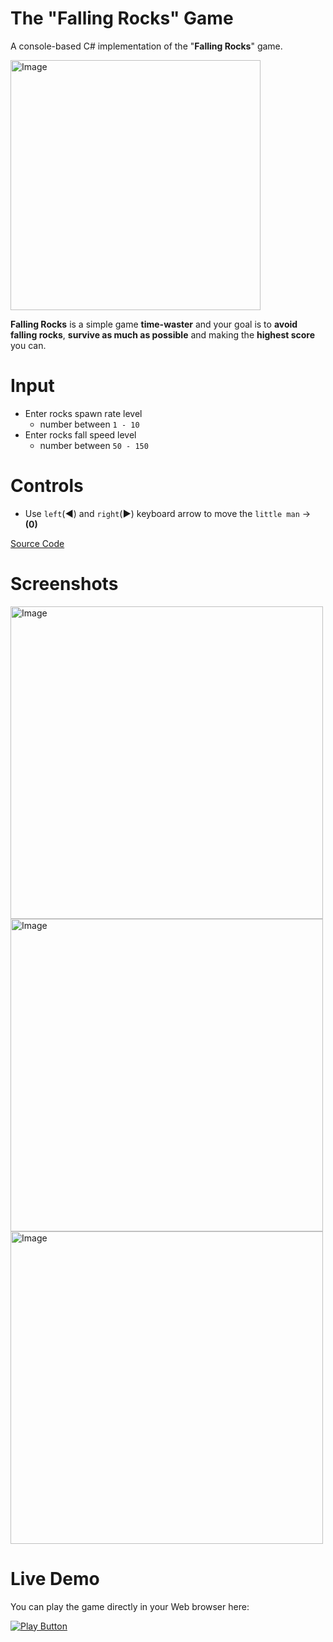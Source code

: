 # The "Falling Rocks" Game
A console-based C# implementation of the "**Falling Rocks**" game.

<img alt="Image" width="400px" src="https://user-images.githubusercontent.com/85368212/191218923-b887ee16-f996-4e90-a3b2-a86559d15c8a.png" />

**Falling Rocks** is a simple game **time-waster** and your goal is to **avoid** **falling rocks**, **survive as much as possible** and making the **highest score** you can.

# Input
- Enter rocks spawn rate level
  - number between `1 - 10`
- Enter rocks fall speed level
  - number between `50 - 150`
  
# Controls
- Use `left`(**◄**) and `right`(**►**) keyboard arrow to move the `little man` -> **(0)** 

[Source Code](FallingRocks.cs)

# Screenshots

<img alt="Image" width="500px" src="https://user-images.githubusercontent.com/85368212/191103172-c277a8d5-5601-46f2-bdf0-d0290541ae0c.png" />
<img alt="Image" width="500px" src="https://user-images.githubusercontent.com/85368212/191103599-0399e211-934c-484b-926a-a9bc57cdc007.png" />
<img alt="Image" width="500px" src="https://user-images.githubusercontent.com/85368212/191103922-bd906da3-cc14-42e8-8e32-feec15c649f4.png" />

# Live Demo
You can play the game directly in your Web browser here:

[<img alt="Play Button" src="https://user-images.githubusercontent.com/85368212/193291317-d0d86611-a24e-4cb5-bc19-f7f93f83ce54.png" />](https://replit.com/@PetarPaunov/Falling-Rocks#FallingRocks.sln)
